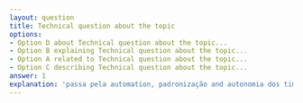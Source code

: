 ```yaml
---
layout: question
title: Technical question about the topic
options:
- Option D about Technical question about the topic...
- Option B explaining Technical question about the topic...
- Option A related to Technical question about the topic...
- Option C describing Technical question about the topic...
answer: 1
explanation: 'passa pela automation, padronização and autonomia dos times, using ferramentas how Azure DevOps, ARM/Bicep and práticas of self-service, sempre with foco in governance and security.'
---
```

